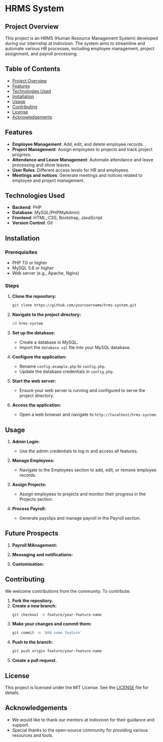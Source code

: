# HRMS System

## Project Overview

This project is an HRMS (Human Resource Management System) developed during our internship at Indoviosn. The system aims to streamline and automate various HR processes, including employee management, project assignment, and payroll processing.

## Table of Contents

- [Project Overview](#project-overview)
- [Features](#features)
- [Technologies Used](#technologies-used)
- [Installation](#installation)
- [Usage](#usage)
- [Contributing](#contributing)
- [License](#license)
- [Acknowledgements](#acknowledgements)

## Features

- **Employee Management**: Add, edit, and delete employee records.
- **Project Management**: Assign employees to projects and track project progress.
- **Attendance and Leave Management**: Automate attendance and leave processing and show leaves.
- **User Roles**: Different access levels for HR and employees.
- **Meetings and notices**: Generate meetings and notices related to employee and project management.

## Technologies Used

- **Backend**: PHP
- **Database**: MySQL(PHPMyAdmin)
- **Frontend**: HTML, CSS, Bootstrap, JavaScript
- **Version Control**: Git

## Installation

### Prerequisites

- PHP 7.0 or higher
- MySQL 5.6 or higher
- Web server (e.g., Apache, Nginx)

### Steps

1. **Clone the repository:**
    ```sh
    git clone https://github.com/yourusername/hrms-system.git
    ```

2. **Navigate to the project directory:**
    ```sh
    cd hrms-system
    ```

3. **Set up the database:**
    - Create a database in MySQL.
    - Import the `database.sql` file into your MySQL database.

4. **Configure the application:**
    - Rename `config.example.php` to `config.php`.
    - Update the database credentials in `config.php`.

5. **Start the web server:**
    - Ensure your web server is running and configured to serve the project directory.

6. **Access the application:**
    - Open a web browser and navigate to `http://localhost/hrms-system`.

## Usage

1. **Admin Login:**
    - Use the admin credentials to log in and access all features.

2. **Manage Employees:**
    - Navigate to the Employees section to add, edit, or remove employee records.

3. **Assign Projects:**
    - Assign employees to projects and monitor their progress in the Projects section.

4. **Process Payroll:**
    - Generate payslips and manage payroll in the Payroll section.
  
## Future Prospects

1. **Payroll MAnagement:**

2. **Messaging and notifications:**

3. **Customisation:**

## Contributing

We welcome contributions from the community. To contribute:

1. **Fork the repository.**
2. **Create a new branch:**
    ```sh
    git checkout -b feature/your-feature-name
    ```
3. **Make your changes and commit them:**
    ```sh
    git commit -m 'Add some feature'
    ```
4. **Push to the branch:**
    ```sh
    git push origin feature/your-feature-name
    ```
5. **Create a pull request.**

## License

This project is licensed under the MIT License. See the [LICENSE](LICENSE) file for details.

## Acknowledgements

- We would like to thank our mentors at Indoviosn for their guidance and support.
- Special thanks to the open-source community for providing various resources and tools.

